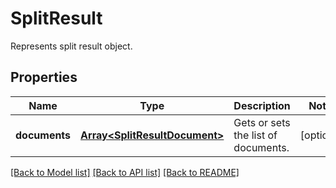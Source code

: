 # SplitResult
Represents split result object.

## Properties
Name | Type | Description | Notes
------------ | ------------- | ------------- | -------------
**documents** | [**Array&lt;SplitResultDocument&gt;**](SplitResultDocument.md) | Gets or sets the list of documents. | [optional]
[[Back to Model list]](../README.md#documentation-for-models) [[Back to API list]](../README.md#documentation-for-api-endpoints) [[Back to README]](../README.md)

